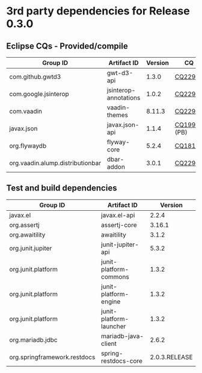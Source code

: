 # 3rd party dependencies for Release 0.3.0

## Eclipse CQs - Provided/compile

| Group ID                         | Artifact ID                            | Version        | CQ                                                                    |
| -------------------------------- | -------------------------------------- | -------------- | --------------------------------------------------------------------- |
| com.github.gwtd3                 | gwt-d3-api                             | 1.3.0          | [CQ22964](https://dev.eclipse.org/ipzilla/show_bug.cgi?id=22964)      |
| com.google.jsinterop             | jsinterop-annotations                  | 1.0.2          | [CQ22981](https://dev.eclipse.org/ipzilla/show_bug.cgi?id=22981)      |
| com.vaadin                       | vaadin-themes                          | 8.11.3         | [CQ22982](https://dev.eclipse.org/ipzilla/show_bug.cgi?id=22982)      |
| javax.json                       | javax.json-api                         | 1.1.4          | [CQ19944](https://dev.eclipse.org/ipzilla/show_bug.cgi?id=19944) (PB) |
| org.flywaydb                     | flyway-core                            | 5.2.4          | [CQ18182](https://dev.eclipse.org/ipzilla/show_bug.cgi?id=18182)      |
| org.vaadin.alump.distributionbar | dbar-addon                             | 3.0.1          | [CQ22983](https://dev.eclipse.org/ipzilla/show_bug.cgi?id=22983)      |

## Test and build dependencies

| Group ID                     | Artifact ID             | Version       |
|------------------------------|-------------------------|---------------|
| javax.el                     | javax.el-api            | 2.2.4         |
| org.assertj                  | assertj-core            | 3.16.1        |
| org.awaitility               | awaitility              | 3.1.2         |
| org.junit.jupiter            | junit-jupiter-api       | 5.3.2         |
| org.junit.platform           | junit-platform-commons  | 1.3.2         |
| org.junit.platform           | junit-platform-engine   | 1.3.2         |
| org.junit.platform           | junit-platform-launcher | 1.3.2         |
| org.mariadb.jdbc             | mariadb-java-client     | 2.6.2         |
| org.springframework.restdocs | spring-restdocs-core    | 2.0.3.RELEASE |
